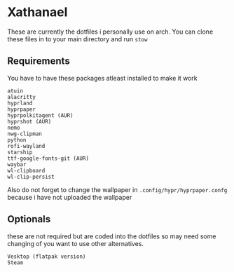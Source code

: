 # Xathanael

These are currently the dotfiles i personally use on arch.
You can clone these files in to your main directory and run `stow`

## Requirements

You have to have these packages atleast installed to make it work

```
atuin
alacritty
hyprland
hyprpaper
hyprpolkitagent (AUR)
hyprshot (AUR)
nemo
nwg-clipman
python
rofi-wayland
starship
ttf-google-fonts-git (AUR)
waybar
wl-clipboard
wl-clip-persist
```

Also do not forget to change the wallpaper in `.config/hypr/hyprpaper.confg` because i have not uploaded the wallpaper

## Optionals

these are not required but are coded into the dotfiles so may need some changing of you want to use other alternatives.

```
Vesktop (flatpak version)
Steam
```
